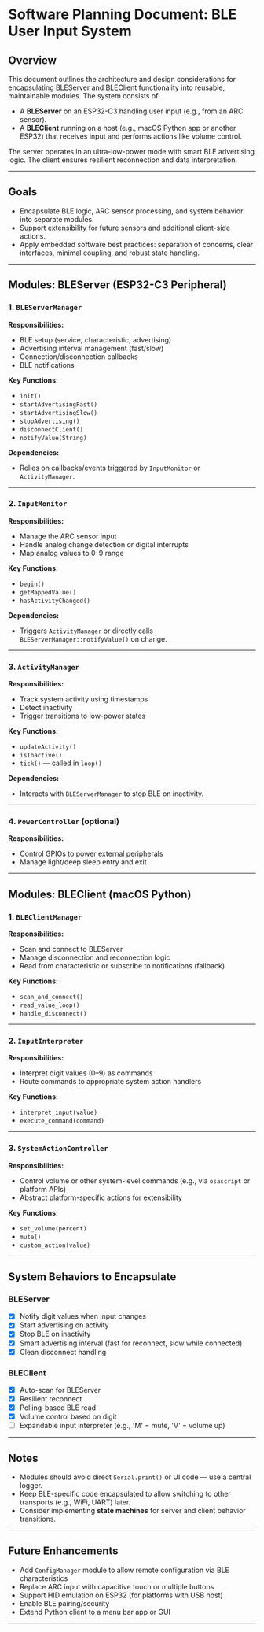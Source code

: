 # Software Planning Document: BLE User Input System

## Overview

This document outlines the architecture and design considerations for encapsulating BLEServer and BLEClient functionality into reusable, maintainable modules. The system consists of:

- A **BLEServer** on an ESP32-C3 handling user input (e.g., from an ARC sensor).
- A **BLEClient** running on a host (e.g., macOS Python app or another ESP32) that receives input and performs actions like volume control.

The server operates in an ultra-low-power mode with smart BLE advertising logic. The client ensures resilient reconnection and data interpretation.

---

## Goals

- Encapsulate BLE logic, ARC sensor processing, and system behavior into separate modules.
- Support extensibility for future sensors and additional client-side actions.
- Apply embedded software best practices: separation of concerns, clear interfaces, minimal coupling, and robust state handling.

---

## Modules: BLEServer (ESP32-C3 Peripheral)

### 1. `BLEServerManager`
**Responsibilities:**
- BLE setup (service, characteristic, advertising)
- Advertising interval management (fast/slow)
- Connection/disconnection callbacks
- BLE notifications

**Key Functions:**
- `init()`
- `startAdvertisingFast()`
- `startAdvertisingSlow()`
- `stopAdvertising()`
- `disconnectClient()`
- `notifyValue(String)`

**Dependencies:**
- Relies on callbacks/events triggered by `InputMonitor` or `ActivityManager`.

---

### 2. `InputMonitor`
**Responsibilities:**
- Manage the ARC sensor input
- Handle analog change detection or digital interrupts
- Map analog values to 0–9 range

**Key Functions:**
- `begin()`
- `getMappedValue()`
- `hasActivityChanged()`

**Dependencies:**
- Triggers `ActivityManager` or directly calls `BLEServerManager::notifyValue()` on change.

---

### 3. `ActivityManager`
**Responsibilities:**
- Track system activity using timestamps
- Detect inactivity
- Trigger transitions to low-power states

**Key Functions:**
- `updateActivity()`
- `isInactive()`
- `tick()` — called in `loop()`

**Dependencies:**
- Interacts with `BLEServerManager` to stop BLE on inactivity.

---

### 4. `PowerController` (optional)
**Responsibilities:**
- Control GPIOs to power external peripherals
- Manage light/deep sleep entry and exit

---

## Modules: BLEClient (macOS Python)

### 1. `BLEClientManager`
**Responsibilities:**
- Scan and connect to BLEServer
- Manage disconnection and reconnection logic
- Read from characteristic or subscribe to notifications (fallback)

**Key Functions:**
- `scan_and_connect()`
- `read_value_loop()`
- `handle_disconnect()`

---

### 2. `InputInterpreter`
**Responsibilities:**
- Interpret digit values (0–9) as commands
- Route commands to appropriate system action handlers

**Key Functions:**
- `interpret_input(value)`
- `execute_command(command)`

---

### 3. `SystemActionController`
**Responsibilities:**
- Control volume or other system-level commands (e.g., via `osascript` or platform APIs)
- Abstract platform-specific actions for extensibility

**Key Functions:**
- `set_volume(percent)`
- `mute()`
- `custom_action(value)`

---

## System Behaviors to Encapsulate

### BLEServer
- [x] Notify digit values when input changes
- [x] Start advertising on activity
- [x] Stop BLE on inactivity
- [x] Smart advertising interval (fast for reconnect, slow while connected)
- [x] Clean disconnect handling

### BLEClient
- [x] Auto-scan for BLEServer
- [x] Resilient reconnect
- [x] Polling-based BLE read
- [x] Volume control based on digit
- [ ] Expandable input interpreter (e.g., 'M' = mute, 'V' = volume up)

---

## Notes

- Modules should avoid direct `Serial.print()` or UI code — use a central logger.
- Keep BLE-specific code encapsulated to allow switching to other transports (e.g., WiFi, UART) later.
- Consider implementing **state machines** for server and client behavior transitions.

---

## Future Enhancements

- Add `ConfigManager` module to allow remote configuration via BLE characteristics
- Replace ARC input with capacitive touch or multiple buttons
- Support HID emulation on ESP32 (for platforms with USB host)
- Enable BLE pairing/security
- Extend Python client to a menu bar app or GUI

---